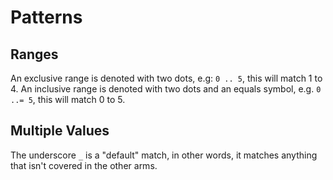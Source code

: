 # Patterns

## Ranges
An exclusive range is denoted with two dots, e.g: `0 .. 5`, this will match 1
to 4. An inclusive range is denoted with two dots and an equals symbol, e.g.
`0 ..= 5`, this will match 0 to 5.

## Multiple Values
The underscore `_` is a "default" match, in other words, it matches anything
that isn't covered in the other arms.